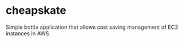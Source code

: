 # cheapskate

Simple bottle application that allows cost saving management of EC2 instances in AWS.
